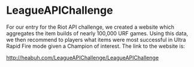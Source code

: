 # LeagueAPIChallenge
For our entry for the Riot API challenge, we created a website which aggregates the item builds of nearly 100,000 URF games. Using this data, we then recommend to players what items were most successful in Ultra Rapid Fire mode given a Champion of interest. The link to the website is:

http://heabuh.com/LeagueAPIChallenge/LeagueAPIChallenge
